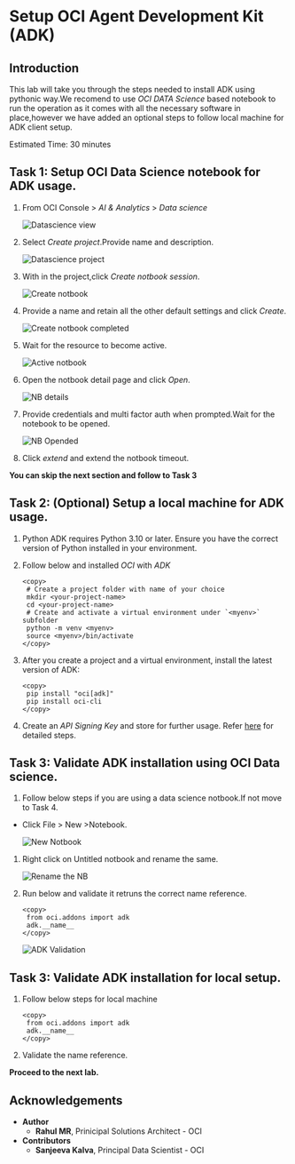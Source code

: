 # Setup OCI Agent Development Kit (ADK)

## Introduction

This lab will take you through the steps needed to install ADK using pythonic way.We recomend to use *OCI DATA Science* based notebook to run the operation as it comes with all the necessary software in place,however we have added an optional steps to follow local machine for ADK client setup.

Estimated Time: 30 minutes



## Task 1: Setup OCI Data Science notebook for **ADK** usage.

1. From OCI Console > *AI & Analytics* > *Data science*

    ![Datascience view](images/datascience_view.png)
1. Select *Create project*.Provide name and description.

    ![Datascience project](images/create_ds_project.png)

1. With in the project,click *Create notbook session*.

    ![Create notbook](images/create_nb.png)

1. Provide a name and retain all the other default settings and click *Create*.

    ![Create notbook completed](images/create_nb_final.png)

1. Wait for the resource to become active.

    ![Active notbook](images/nb_active.png)

1. Open the notbook detail page and click *Open*.

    ![NB details](images/nb_detail_page.png)

1. Provide credentials and multi factor auth when prompted.Wait for the notebook to be opened.

    ![NB Opended](images/nb_open_view.png)
    
1. Click *extend* and extend the notbook timeout.

**You can skip the next section and follow to Task 3** 


## Task 2: (Optional) Setup a local machine for **ADK** usage.

1. Python ADK requires Python 3.10 or later. Ensure you have the correct version of Python installed in your environment.
1. Follow below and installed *OCI* with *ADK*

   ```
   <copy>
    # Create a project folder with name of your choice
    mkdir <your-project-name>
    cd <your-project-name>
    # Create and activate a virtual environment under `<myenv>` subfolder
    python -m venv <myenv>
    source <myenv>/bin/activate
   </copy>
   ```
1. After you create a project and a virtual environment, install the latest version of ADK:

   ```
   <copy>
    pip install "oci[adk]"
    pip install oci-cli
   </copy>
   ```
1. Create an *API Signing Key* and store for further usage. Refer [here](https://docs.oracle.com/en-us/iaas/Content/API/Concepts/apisigningkey.htm#two) for detailed steps.

## Task 3: Validate ADK installation using OCI Data science.

1. Follow below steps if you are using a data science notbook.If not move to Task 4.

* Click File > New >Notebook.

    ![New Notbook](images/new_notbook.png)

1. Right click on Untitled notbook and rename the same.

    ![Rename the NB](images/rename_nb.png)

1. Run below and validate it retruns the correct name reference.

   ```
   <copy>
    from oci.addons import adk
    adk.__name__
   </copy>
   ```
    ![ADK Validation](images/adk_validate.png)

## Task 3: Validate ADK installation for local setup.

1. Follow below steps for local machine

   ```
   <copy>
    from oci.addons import adk
    adk.__name__
   </copy>
   ```
1. Validate the name reference.

**Proceed to the next lab.**

## Acknowledgements

* **Author**
    * **Rahul MR**, Prinicipal Solutions Architect - OCI 
* **Contributors**
    * **Sanjeeva Kalva**, Principal Data Scientist - OCI 
